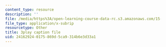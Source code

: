 ```yaml
---
content_type: resource
description: ''
file: /media/https%3A/open-learning-course-data-rc.s3.amazonaws.com/15-s12-blockchain-and-money-fall-2018/241629240175869d5ca9314b6e3d33a1_l0vD_FBWk0g.srt
file_type: application/x-subrip
resourcetype: Other
title: 3play caption file
uid: 24162924-0175-869d-5ca9-314b6e3d33a1
---
```

